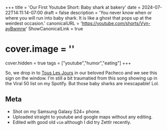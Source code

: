 +++
title = 'Our First Youtube Short: Baby shark at bakery'
date = 2024-07-22T14:11:14-07:00
draft = false
description = 'You never know when or where you will run into baby shark.  It is like a ghost that pops up at the weirdest occasion.'
canonicalURL = 'https://youtube.com/shorts/Vyn-ayBwmrw'
ShowCanonicalLink = true
# cover.image = ''
cover.hidden = true
tags = ["youtube","humor","eating"]
+++

So, we drop in to
[Tous Les Jours](https://maps.app.goo.gl/c3dmQygYSRueHXvw6)
in our beloved Pacheco and we see this sign on the window.
I'm still a bit traumatied from this song showing up in the
Viral 50 list on my Spotify.  But those baby sharks are
inescapable!  Lol.

## Meta

- Shot on my Samsung Galaxy S24+ phone.
- Uploaded straight to youtube and google maps without any editing.
- Edited with good old `vim` although I did try Zettlr recently.
